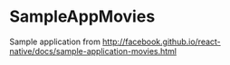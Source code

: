 # SampleAppMovies
Sample application from http://facebook.github.io/react-native/docs/sample-application-movies.html
